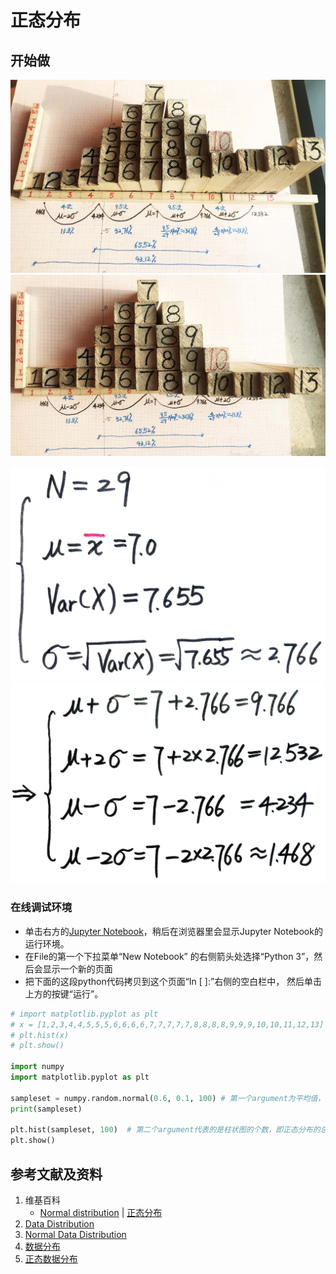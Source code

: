 # 正态分布

## 开始做

![](/images/统计/用样本估计总体分布和数字特征/正态分布/1a1.jpg)
![](/images/统计/用样本估计总体分布和数字特征/正态分布/1a2.jpg)

![](/images/统计/用样本估计总体分布和数字特征/正态分布/2a1.jpg)
![](/images/统计/用样本估计总体分布和数字特征/正态分布/2a2.jpg)

### 在线调试环境

- 单击右方的[Jupyter Notebook](https://mybinder.org/v2/gh/ipython/ipython-in-depth/master?filepath=binder/Index.ipynb)，稍后在浏览器里会显示Jupyter Notebook的运行环境。
- 在File的第一个下拉菜单“New Notebook” 的右侧箭头处选择“Python 3”，然后会显示一个新的页面
- 把下面的这段python代码拷贝到这个页面“In [ ]:”右侧的空白栏中， 然后单击上方的按键“运行”。

```python
# import matplotlib.pyplot as plt
# x = [1,2,3,4,4,5,5,5,6,6,6,6,7,7,7,7,7,8,8,8,8,9,9,9,10,10,11,12,13]
# plt.hist(x)
# plt.show()

import numpy
import matplotlib.pyplot as plt

sampleset = numpy.random.normal(0.6, 0.1, 100) # 第一个argument为平均值，第二个argument为标准差，第三个为自动生成的样本的数量
print(sampleset)

plt.hist(sampleset, 100)  # 第二个argument代表的是柱状图的个数，即正态分布的总样本数会平均分配在这些柱状图的区间内
plt.show()
```

## 参考文献及资料

1. 维基百科
	- [Normal distribution](https://en.wikipedia.org/wiki/Normal_distribution) | [正态分布](https://zh.wikipedia.org/wiki/正态分布) 
2. [Data Distribution](https://www.w3schools.com/python/python_ml_data_distribution.asp)
3. [Normal Data Distribution](https://www.w3schools.com/python/python_ml_normal_data_distribution.asp) 
4. [数据分布](https://www.w3school.com.cn/python/python_ml_data_distribution.asp)
5. [正态数据分布](https://www.w3school.com.cn/python/python_ml_normal_data_distribution.asp)
